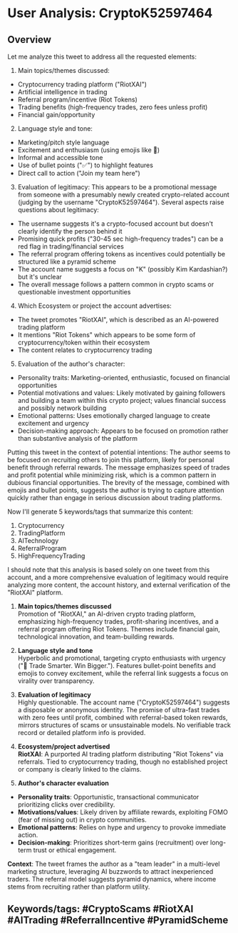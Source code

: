 # User Analysis: CryptoK52597464

## Overview

<think>
Let me analyze this tweet to address all the requested elements:

1. Main topics/themes discussed:
- Cryptocurrency trading platform ("RiotXAI")
- Artificial intelligence in trading
- Referral program/incentive (Riot Tokens)
- Trading benefits (high-frequency trades, zero fees unless profit)
- Financial gain/opportunity

2. Language style and tone:
- Marketing/pitch style language
- Excitement and enthusiasm (using emojis like 🚀)
- Informal and accessible tone
- Use of bullet points ("✅") to highlight features
- Direct call to action ("Join my team here")

3. Evaluation of legitimacy:
This appears to be a promotional message from someone with a presumably newly created crypto-related account (judging by the username "CryptoK52597464"). Several aspects raise questions about legitimacy:
- The username suggests it's a crypto-focused account but doesn't clearly identify the person behind it
- Promising quick profits ("30-45 sec high-frequency trades") can be a red flag in trading/financial services
- The referral program offering tokens as incentives could potentially be structured like a pyramid scheme
- The account name suggests a focus on "K" (possibly Kim Kardashian?) but it's unclear
- The overall message follows a pattern common in crypto scams or questionable investment opportunities

4. Which Ecosystem or project the account advertises:
- The tweet promotes "RiotXAI", which is described as an AI-powered trading platform
- It mentions "Riot Tokens" which appears to be some form of cryptocurrency/token within their ecosystem
- The content relates to cryptocurrency trading

5. Evaluation of the author's character:
- Personality traits: Marketing-oriented, enthusiastic, focused on financial opportunities
- Potential motivations and values: Likely motivated by gaining followers and building a team within this crypto project; values financial success and possibly network building
- Emotional patterns: Uses emotionally charged language to create excitement and urgency
- Decision-making approach: Appears to be focused on promotion rather than substantive analysis of the platform

Putting this tweet in the context of potential intentions:
The author seems to be focused on recruiting others to join this platform, likely for personal benefit through referral rewards. The message emphasizes speed of trades and profit potential while minimizing risk, which is a common pattern in dubious financial opportunities. The brevity of the message, combined with emojis and bullet points, suggests the author is trying to capture attention quickly rather than engage in serious discussion about trading platforms.

Now I'll generate 5 keywords/tags that summarize this content:
1. Cryptocurrency
2. TradingPlatform
3. AITechnology
4. ReferralProgram
5. HighFrequencyTrading

I should note that this analysis is based solely on one tweet from this account, and a more comprehensive evaluation of legitimacy would require analyzing more content, the account history, and external verification of the "RiotXAI" platform.
</think>

1. **Main topics/themes discussed**  
Promotion of "RiotXAI," an AI-driven crypto trading platform, emphasizing high-frequency trades, profit-sharing incentives, and a referral program offering Riot Tokens. Themes include financial gain, technological innovation, and team-building rewards.

2. **Language style and tone**  
Hyperbolic and promotional, targeting crypto enthusiasts with urgency ("🚀 Trade Smarter. Win Bigger."). Features bullet-point benefits and emojis to convey excitement, while the referral link suggests a focus on virality over transparency.

3. **Evaluation of legitimacy**  
Highly questionable. The account name ("CryptoK52597464") suggests a disposable or anonymous identity. The promise of ultra-fast trades with zero fees until profit, combined with referral-based token rewards, mirrors structures of scams or unsustainable models. No verifiable track record or detailed platform info is provided.

4. **Ecosystem/project advertised**  
**RiotXAI**: A purported AI trading platform distributing "Riot Tokens" via referrals. Tied to cryptocurrency trading, though no established project or company is clearly linked to the claims.

5. **Author's character evaluation**  
- **Personality traits**: Opportunistic, transactional communicator prioritizing clicks over credibility.  
- **Motivations/values**: Likely driven by affiliate rewards, exploiting FOMO (fear of missing out) in crypto communities.  
- **Emotional patterns**: Relies on hype and urgency to provoke immediate action.  
- **Decision-making**: Prioritizes short-term gains (recruitment) over long-term trust or ethical engagement.  

**Context**: The tweet frames the author as a "team leader" in a multi-level marketing structure, leveraging AI buzzwords to attract inexperienced traders. The referral model suggests pyramid dynamics, where income stems from recruiting rather than platform utility.

**Keywords/tags**: #CryptoScams #RiotXAI #AITrading #ReferralIncentive #PyramidScheme
---
